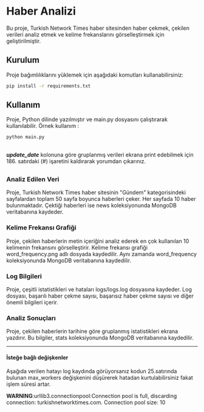 # Haber Analizi

Bu proje, Turkish Network Times haber sitesinden haber çekmek, çekilen verileri analiz etmek ve kelime frekanslarını görselleştirmek için geliştirilmiştir.

## Kurulum

Proje bağımlılıklarını yüklemek için aşağıdaki komutları kullanabilirsiniz:

```bash
pip install -r requirements.txt
```
## Kullanım

Proje, Python dilinde yazılmıştır ve main.py dosyasını çalıştırarak kullanılabilir. Örnek kullanım :
```bash
python main.py
```
##
***update_date*** kolonuna göre gruplanmış verileri ekrana print edebilmek için 186. satırdaki (#) işaretini kaldırarak yorumdan çıkarınız. 
##

### Analiz Edilen Veri
Proje, Turkish Network Times haber sitesinin "Gündem" kategorisindeki sayfalardan toplam 50 sayfa boyunca haberleri çeker. Her sayfada 10 haber bulunmaktadır. Çektiği haberleri ise news koleksiyonunda MongoDB veritabanına kaydeder.

### Kelime Frekansı Grafiği
Proje, çekilen haberlerin metin içeriğini analiz ederek en çok kullanılan 10 kelimenin frekansını görselleştirir. Kelime frekansı grafiği word_frequency.png adlı dosyada kaydedilir. Aynı zamanda word_frequency koleksiyonunda MongoDB veritabanına kaydedilir.

### Log Bilgileri
Proje, çeşitli istatistikleri ve hataları logs/logs.log dosyasına kaydeder. Log dosyası, başarılı haber çekme sayısı, başarısız haber çekme sayısı ve diğer önemli bilgileri içerir.

### Analiz Sonuçları
Proje, çekilen haberlerin tarihine göre gruplanmış istatistikleri ekrana yazdırır. Bu bilgiler, stats koleksiyonunda MongoDB veritabanına kaydedilir.

---

#### İsteğe bağlı değişkenler

Aşağıda verilen hatayı log kaydında görüyorsanız kodun 25.satırında bulunan max_workers değişkenini düşürerek hatadan kurtulabilirsiniz fakat işlem süresi artar.

**WARNING**:urllib3.connectionpool:Connection pool is full, discarding connection: turkishnetworktimes.com. Connection pool size: 10